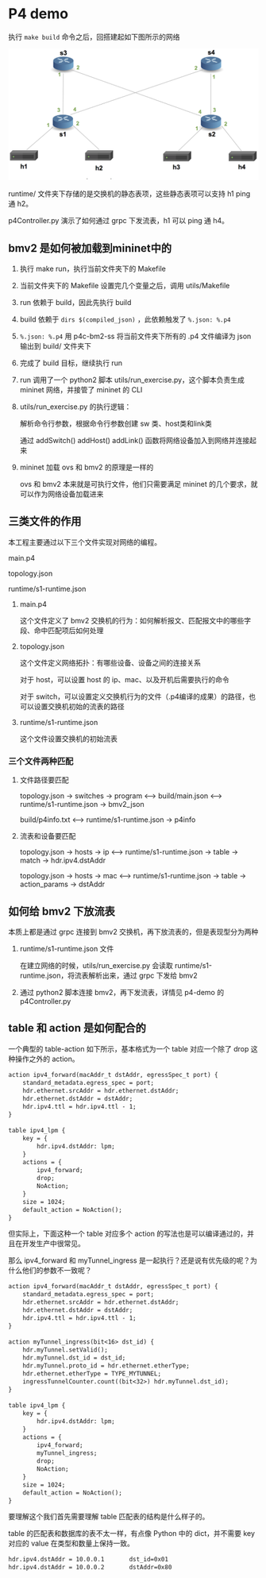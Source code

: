 # P4 demo
执行 `make build` 命令之后，回搭建起如下图所示的网络

![](topo.png)

runtime/ 文件夹下存储的是交换机的静态表项，这些静态表项可以支持 h1 ping 通 h2。

p4Controller.py 演示了如何通过 grpc 下发流表，h1 可以 ping 通 h4。


## bmv2 是如何被加载到mininet中的
1. 执行 make run，执行当前文件夹下的 Makefile

2. 当前文件夹下的 Makefile 设置完几个变量之后，调用 utils/Makefile

3. run 依赖于 build，因此先执行 build

4. build 依赖于 `dirs $(compiled_json)` ，此依赖触发了 `%.json: %.p4`

5. `%.json: %.p4` 用 p4c-bm2-ss 将当前文件夹下所有的 .p4 文件编译为 json 输出到 build/ 文件夹下

6. 完成了 build 目标，继续执行  run

7. run 调用了一个 python2 脚本 utils/run_exercise.py，这个脚本负责生成 mininet 网络，并接管了 mininet 的 CLI

8. utils/run_exercise.py 的执行逻辑：

    解析命令行参数，根据命令行参数创建 sw 类、host类和link类

    通过 addSwitch() addHost() addLink() 函数将网络设备加入到网络并连接起来

9. mininet 加载 ovs 和 bmv2 的原理是一样的

    ovs 和 bmv2 本来就是可执行文件，他们只需要满足 mininet 的几个要求，就可以作为网络设备加载进来


## 三类文件的作用 
本工程主要通过以下三个文件实现对网络的编程。

main.p4

topology.json

runtime/s1-runtime.json

1. main.p4

    这个文件定义了 bmv2 交换机的行为：如何解析报文、匹配报文中的哪些字段、命中匹配项后如何处理

2. topology.json

    这个文件定义网络拓扑：有哪些设备、设备之间的连接关系

    对于 host，可以设置 host 的 ip、mac、以及开机后需要执行的命令

    对于 switch，可以设置定义交换机行为的文件（.p4编译的成果）的路径，也可以设置交换机初始的流表的路径

3. runtime/s1-runtime.json

    这个文件设置交换机的初始流表

### 三个文件两种匹配
1. 文件路径要匹配

    topology.json -> switches -> program  <--> build/main.json  <-->  runtime/s1-runtime.json -> bmv2_json

    build/p4info.txt  <-->  runtime/s1-runtime.json -> p4info

2. 流表和设备要匹配

    topology.json -> hosts -> ip  <-->  runtime/s1-runtime.json -> table -> match -> hdr.ipv4.dstAddr

    topology.json -> hosts -> mac  <-->  runtime/s1-runtime.json -> table -> action_params -> dstAddr

    
## 如何给 bmv2 下放流表
本质上都是通过 grpc 连接到 bmv2 交换机，再下放流表的，但是表现型分为两种

1. runtime/s1-runtime.json 文件

    在建立网络的时候，utils/run_exercise.py 会读取 runtime/s1-runtime.json，将流表解析出来，通过 grpc 下发给 bmv2

2. 通过 python2 脚本连接 bmv2，再下发流表，详情见 p4-demo 的 p4Controller.py


## table 和 action 是如何配合的
一个典型的 table-action 如下所示，基本格式为一个 table 对应一个除了 drop 这种操作之外的 action。

```
action ipv4_forward(macAddr_t dstAddr, egressSpec_t port) {
    standard_metadata.egress_spec = port;
    hdr.ethernet.srcAddr = hdr.ethernet.dstAddr;
    hdr.ethernet.dstAddr = dstAddr;
    hdr.ipv4.ttl = hdr.ipv4.ttl - 1;
}

table ipv4_lpm {
    key = {
        hdr.ipv4.dstAddr: lpm;
    }
    actions = {
        ipv4_forward;
        drop;
        NoAction;
    }
    size = 1024;
    default_action = NoAction();
}
```

但实际上，下面这种一个 table 对应多个 action 的写法也是可以编译通过的，并且在开发生产中很常见。

那么 ipv4_forward 和 myTunnel_ingress 是一起执行？还是说有优先级的呢？为什么他们的参数不一致呢？
```
action ipv4_forward(macAddr_t dstAddr, egressSpec_t port) {
    standard_metadata.egress_spec = port;
    hdr.ethernet.srcAddr = hdr.ethernet.dstAddr;
    hdr.ethernet.dstAddr = dstAddr;
    hdr.ipv4.ttl = hdr.ipv4.ttl - 1;
}

action myTunnel_ingress(bit<16> dst_id) {
    hdr.myTunnel.setValid();
    hdr.myTunnel.dst_id = dst_id;
    hdr.myTunnel.proto_id = hdr.ethernet.etherType;
    hdr.ethernet.etherType = TYPE_MYTUNNEL;
    ingressTunnelCounter.count((bit<32>) hdr.myTunnel.dst_id);
}

table ipv4_lpm {
    key = {
        hdr.ipv4.dstAddr: lpm;
    }
    actions = {
        ipv4_forward;
        myTunnel_ingress;
        drop;
        NoAction;
    }
    size = 1024;
    default_action = NoAction();
}
```

要理解这个我们首先需要理解 table 匹配表的结构是什么样子的。

table 的匹配表和数据库的表不太一样，有点像 Python 中的 dict，并不需要 key 对应的 value 在类型和数量上保持一致。

```
hdr.ipv4.dstAddr = 10.0.0.1       dst_id=0x01
hdr.ipv4.dstAddr = 10.0.0.2       dstAddr=0x80      